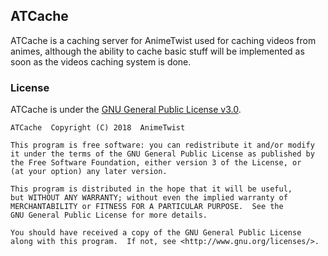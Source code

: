 ## ATCache
 ATCache is a caching server for AnimeTwist used for caching videos from animes, although the ability
to cache basic stuff will be implemented as soon as the videos caching system is done.

### License
ATCache is under the [GNU General Public License v3.0](https://github.com/AnimeTwist/ATCache/blob/master/LICENSE).

    ATCache  Copyright (C) 2018  AnimeTwist

    This program is free software: you can redistribute it and/or modify
    it under the terms of the GNU General Public License as published by
    the Free Software Foundation, either version 3 of the License, or
    (at your option) any later version.

    This program is distributed in the hope that it will be useful,
    but WITHOUT ANY WARRANTY; without even the implied warranty of
    MERCHANTABILITY or FITNESS FOR A PARTICULAR PURPOSE.  See the
    GNU General Public License for more details.

    You should have received a copy of the GNU General Public License
    along with this program.  If not, see <http://www.gnu.org/licenses/>.
